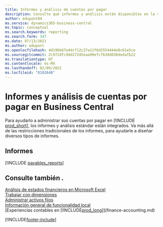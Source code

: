 ```yaml
---
title: Informes y análisis de cuentas por pagar
description: Consulte qué informes y análisis están disponibles en la versión estándar de Business Central para que pueda realizar un seguimiento de sus cuentas por pagar.
author: edupont04
ms.service: dynamics365-business-central
ms.topic: conceptual
ms.search.keywords: reporting
ms.search.form: 347
ms.date: 07/13/2021
ms.author: edupont
ms.openlocfilehash: 4d196b67e4dcf12c37a11f6d2554444e8c61e5ce
ms.sourcegitcommit: 2c972dfc94d27245eaa99efcf638d030dedafb22
ms.translationtype: HT
ms.contentlocale: es-MX
ms.lasthandoff: 02/09/2022
ms.locfileid: "8102640"
---
```

# <a name="accounts-payable-reports-and-analytics-in-business-central"></a>Informes y análisis de cuentas por pagar en Business Central

Para ayudarlo a administrar sus cuentas por pagar en [!INCLUDE [prod_short](includes/prod_short.md)], los informes y análisis estándar están integrados. Va más allá de las restricciones tradicionales de los informes, para ayudarle a diseñar diversos tipos de informes.  

## <a name="reports"></a>Informes
[!INCLUDE [payables_reports](includes/payables-reports-include.md)]


## <a name="see-also"></a>Consulte también .

[Análisis de estados financieros en Microsoft Excel](finance-analyze-excel.md)  
[Trabajar con dimensiones](finance-dimensions.md)  
[Administrar activos fijos](fa-manage.md)  
[Información general de funcionalidad local](about-localization.md)  
[Experiencias contables en [!INCLUDE[prod_long](includes/prod_long.md)]](finance-accounting.md)  


[!INCLUDE[footer-include](includes/footer-banner.md)]
